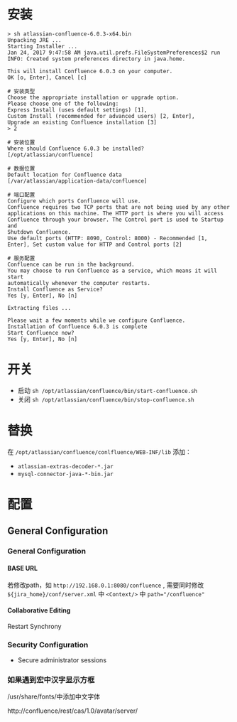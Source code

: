 # 安装
```
> sh atlassian-confluence-6.0.3-x64.bin
Unpacking JRE ...
Starting Installer ...
Jan 24, 2017 9:47:58 AM java.util.prefs.FileSystemPreferences$2 run
INFO: Created system preferences directory in java.home.

This will install Confluence 6.0.3 on your computer.
OK [o, Enter], Cancel [c]

# 安装类型
Choose the appropriate installation or upgrade option.
Please choose one of the following:
Express Install (uses default settings) [1],
Custom Install (recommended for advanced users) [2, Enter],
Upgrade an existing Confluence installation [3]
> 2

# 安装位置
Where should Confluence 6.0.3 be installed?
[/opt/atlassian/confluence]

# 数据位置
Default location for Confluence data
[/var/atlassian/application-data/confluence]

# 端口配置
Configure which ports Confluence will use.
Confluence requires two TCP ports that are not being used by any other
applications on this machine. The HTTP port is where you will access
Confluence through your browser. The Control port is used to Startup and
Shutdown Confluence.
Use default ports (HTTP: 8090, Control: 8000) - Recommended [1, Enter], Set custom value for HTTP and Control ports [2]

# 服务配置
Confluence can be run in the background.
You may choose to run Confluence as a service, which means it will start
automatically whenever the computer restarts.
Install Confluence as Service?
Yes [y, Enter], No [n]

Extracting files ...

Please wait a few moments while we configure Confluence.
Installation of Confluence 6.0.3 is complete
Start Confluence now?
Yes [y, Enter], No [n]
```

# 开关
- 启动 ```sh /opt/atlassian/confluence/bin/start-confluence.sh```
- 关闭 ```sh /opt/atlassian/confluence/bin/stop-confluence.sh```

# 替换
在 ```/opt/atlassian/confluence/conlfluence/WEB-INF/lib``` 添加：
- ```atlassian-extras-decoder-*.jar```
- ```mysql-connector-java-*-bin.jar```

# 配置
## General Configuration
### General Configuration

#### BASE URL
若修改path，如 ```http://192.168.0.1:8080/confluence``` , 需要同时修改 ```${jira_home}/conf/server.xml``` 中 ```<Context/>``` 中 ```path="/confluence"```

#### Collaborative Editing
Restart Synchrony

### Security Configuration
- Secure administrator sessions

### 如果遇到宏中汉字显示方框
/usr/share/fonts/中添加中文字体

http://confluence/rest/cas/1.0/avatar/server/
